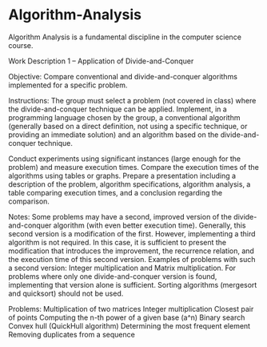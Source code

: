 # Algorithm-Analysis

 Algorithm Analysis is a fundamental discipline in the computer science course.

Work Description 1 – Application of Divide-and-Conquer

Objective: Compare conventional and divide-and-conquer algorithms implemented for a specific problem.

Instructions: The group must select a problem (not covered in class) where the divide-and-conquer technique can be applied.
Implement, in a programming language chosen by the group, a conventional algorithm (generally based on a direct definition, not using a specific technique, or providing an immediate solution) and an algorithm based on the divide-and-conquer technique.

Conduct experiments using significant instances (large enough for the problem) and measure execution times. Compare the execution times of the algorithms using tables or graphs.
Prepare a presentation including a description of the problem, algorithm specifications, algorithm analysis, a table comparing execution times, and a conclusion regarding the comparison.

Notes: Some problems may have a second, improved version of the divide-and-conquer algorithm (with even better execution time). Generally, this second version is a modification of the first. However, implementing a third algorithm is not required. In this case, it is sufficient to present the modification that introduces the improvement, the recurrence relation, and the execution time of this second version.
Examples of problems with such a second version: Integer multiplication and Matrix multiplication.
For problems where only one divide-and-conquer version is found, implementing that version alone is sufficient.
Sorting algorithms (mergesort and quicksort) should not be used.

Problems:
    Multiplication of two matrices
    Integer multiplication
    Closest pair of points
    Computing the n-th power of a given base (a^n)
    Binary search
    Convex hull (QuickHull algorithm)
    Determining the most frequent element
    Removing duplicates from a sequence


    
